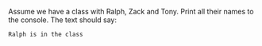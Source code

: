 Assume we have a class with Ralph, Zack and Tony. Print all their names to the console. The text should say:

```
Ralph is in the class
```
